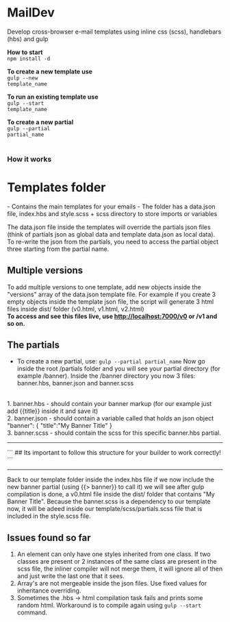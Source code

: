# MailDev
Develop cross-browser e-mail templates using inline css (scss), handlebars (hbs) and gulp

<b>How to start</b> <br /> 
<code>npm install -d</code>

<b>To create a new template use</b> <br /> 
<code>gulp --new template_name</code>

<b>To run an existing template use</b> <br /> 
<code>gulp --start template_name</code>

<b>To create a new partial</b> <br /> 
<code>gulp --partial partial_name</code>
<br /><br />

### How it works
<h1>Templates folder</h1>
- Contains the main templates for your emails
- The folder has a data.json file, index.hbs and style.scss + scss directory to store imports or variables

The data.json file inside the templates will override the partials json files (think of partials json as global data and template data.json as local data). To re-write the json from the partials, you need to access the partial object three starting from the partial name.

## Multiple versions<br />
To add multiple versions to one template, add new objects inside the "versions" array of the data.json template file. For example if you create 3 empty objects inside the template json file, the script will generate 3 html files inside dist/ folder (v0.html, v1.html, v2.html)<br />
<b>To access and see this files live, use <a href="http://localhost:7000/v0">http://localhost:7000/v0</a> or /v1 and so on.</b>

## The partials<br />
- To create a new partial, use: ```gulp --partial partial_name``` Now go inside the root /partials folder and you will see your partial directory (for example /banner). Inside the /banner directory you now 3 files: banner.hbs, banner.json and banner.scss

<br />
1. banner.hbs - should contain your banner markup (for our example just add {{title}} inside it and save it)<br />
2. banner.json - should contain a variable called that holds an json object "banner": { "title":"My Banner Title" }<br />
3. banner.scss - should contain the scss for this specific banner.hbs partial.

<hr />
```
## Its important to follow this structure for your builder to work correctly!
```
<hr />

Back to our template folder inside the index.hbs file if we now include the new banner partial (using {{> banner}} to call it) we will see after gulp compilation is done, a v0.html file inside the dist/ folder that contains "My Banner Title". Because the banner.scss is a dependency to our template now, it will be adeed inside our template/scss/partials.scss file that is included in the style.scss file.

## Issues found so far<br />

1. An element can only have one styles inherited from one class. If two classes are present or 2 instances of the same class are present in the scss file, the inliner compiler will not merge them, it will ignore all of then and just write the last one that it sees.
2. Array's are not mergeable inside the json files. Use fixed values for inheritance overriding.
3. Sometimes the .hbs -> html compilation task fails and prints some random html. Workaround is to compile again using ```gulp --start``` command. 


